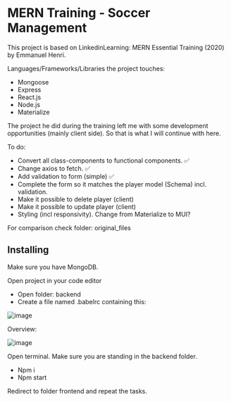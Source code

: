 # MERN Training - Soccer Management

This project is based on LinkedinLearning: MERN Essential Training (2020) by Emmanuel Henri.

Languages/Frameworks/Libraries the project touches:

* Mongoose
* Express
* React.js
* Node.js
* Materialize

The project he did during the training left me with some development opportunities (mainly client side). So that is what I will continue with here.

To do:

* Convert all class-components to functional components. ✅
* Change axios to fetch. ✅
* Add validation to form (simple) ✅
* Complete the form so it matches the player model (Schema) incl. validation.
* Make it possible to delete player (client)
* Make it possible to update player (client)
* Styling (incl responsivity). Change from Materialize to MUI?


For comparison check folder: original_files


## Installing

Make sure you have MongoDB.

Open project in your code editor
* Open folder: backend 
* Create a file named .babelrc containing this: 

![image](https://user-images.githubusercontent.com/90898648/182936439-1df458b6-1938-46da-b8ca-7c3180263d8c.png)


Overview: 

![image](https://user-images.githubusercontent.com/90898648/182936222-54b01dba-b924-4391-918a-89ff10e160c5.png)

Open terminal. Make sure you are standing in the backend folder.
-	Npm i
-	Npm start

Redirect to folder frontend and repeat the tasks. 


